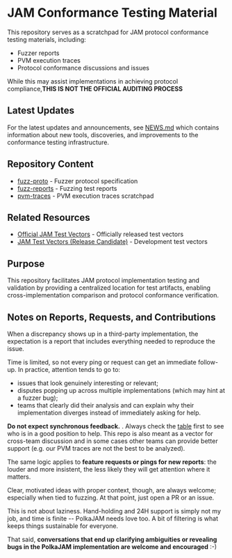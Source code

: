 # JAM Conformance Testing Material

This repository serves as a scratchpad for JAM protocol conformance testing
materials, including:

- Fuzzer reports 
- PVM execution traces
- Protocol conformance discussions and issues

While this may assist implementations in achieving protocol compliance,**THIS IS NOT THE OFFICIAL AUDITING PROCESS**

## Latest Updates

For the latest updates and announcements, see [NEWS.md](NEWS.md) which contains
information about new tools, discoveries, and improvements to the conformance
testing infrastructure.

## Repository Content

- [fuzz-proto](./fuzz-proto) - Fuzzer protocol specification
- [fuzz-reports](./fuzz-reports) - Fuzzing test reports
- [pvm-traces](./pvm-traces) - PVM execution traces scratchpad

## Related Resources

- [Official JAM Test Vectors](https://github.com/w3f/jamtestvectors) - Officially released test vectors
- [JAM Test Vectors (Release Candidate)](https://github.com/davxy/jam-test-vectors) - Development test vectors

## Purpose

This repository facilitates JAM protocol implementation testing and
validation by providing a centralized location for test artifacts, enabling
cross-implementation comparison and protocol conformance verification.

## Notes on Reports, Requests, and Contributions

When a discrepancy shows up in a third-party implementation, the expectation is
a report that includes everything needed to reproduce the issue.

Time is limited, so not every ping or request can get an immediate follow-up.
In practice, attention tends to go to:
- issues that look genuinely interesting or relevant;
- disputes popping up across multiple implementations (which may hint at a fuzzer bug);
- teams that clearly did their analysis and can explain why their implementation
  diverges instead of immediately asking for help.

**Do not expect synchronous feedback.** . Always check the
[table](./fuzz-reports/README.md) first to see who is in a good position to
help. This repo is also meant as a vector for cross-team discussion and in some
cases other teams can provide better support (e.g. our PVM traces are not the
best to be analyzed).

The same logic applies to **feature requests or pings for new reports**:
the louder and more insistent, the less likely they will get attention
where it matters.

Clear, motivated ideas with proper context, though, are always welcome;
especially when tied to fuzzing. At that point, just open a PR or an issue.

This is not about laziness. Hand-holding and 24H support is simply not my job,
and time is finite -- PolkaJAM needs love too. A bit of filtering is what keeps
things sustainable for everyone.

That said, **conversations that end up clarifying ambiguities or revealing bugs
in the PolkaJAM implementation are welcome and encouraged** :-)

